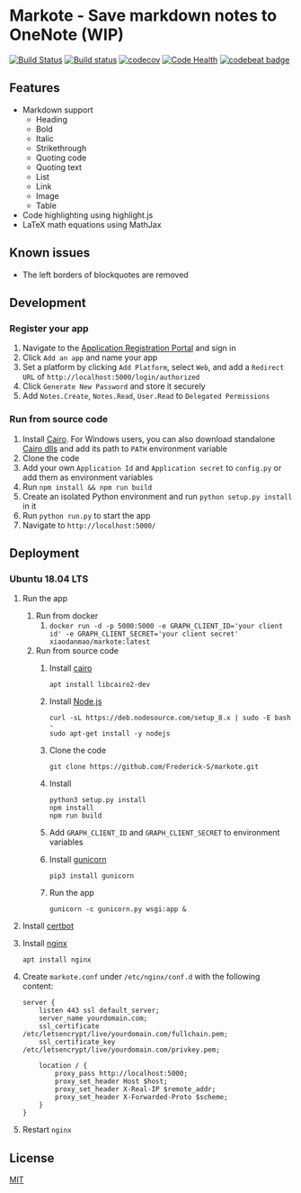 # Markote - Save markdown notes to OneNote (WIP)
[![Build Status](https://travis-ci.org/Frederick-S/markote.svg?branch=master)](https://travis-ci.org/Frederick-S/markote) [![Build status](https://ci.appveyor.com/api/projects/status/w6f5wr4vn4lublch/branch/master?svg=true)](https://ci.appveyor.com/project/Frederick-S/markote/branch/master) [![codecov](https://codecov.io/gh/Frederick-S/markote/branch/master/graph/badge.svg)](https://codecov.io/gh/Frederick-S/markote) [![Code Health](https://landscape.io/github/Frederick-S/markote/master/landscape.svg?style=flat)](https://landscape.io/github/Frederick-S/markote/master) [![codebeat badge](https://codebeat.co/badges/44e3e0d4-9f45-4828-b840-7b3d03214a53)](https://codebeat.co/projects/github-com-frederick-s-markote-master)

## Features
* Markdown support
    * Heading
    * Bold
    * Italic
    * Strikethrough
    * Quoting code
    * Quoting text
    * List
    * Link
    * Image
    * Table
* Code highlighting using highlight.js
* LaTeX math equations using MathJax

## Known issues
* The left borders of blockquotes are removed

## Development
### Register your app
1. Navigate to the [Application Registration Portal](https://identity.microsoft.com/Landing) and sign in
2. Click `Add an app` and name your app
3. Set a platform by clicking `Add Platform`, select `Web`, and add a `Redirect URL` of `http://localhost:5000/login/authorized`
4. Click `Generate New Password` and store it securely
5. Add `Notes.Create`, `Notes.Read`, `User.Read` to `Delegated Permissions`

### Run from source code
1. Install [Cairo](https://cairographics.org/). For Windows users, you can also download standalone [Cairo dlls](https://github.com/preshing/cairo-windows/releases) and add its path to `PATH` environment variable
2. Clone the code
3. Add your own `Application Id` and `Application secret` to `config.py` or add them as environment variables
4. Run `npm install && npm run build`
5. Create an isolated Python environment and run `python setup.py install` in it
6. Run `python run.py` to start the app
7. Navigate to `http://localhost:5000/`

## Deployment
### Ubuntu 18.04 LTS
1. Run the app
   1. Run from docker
      1. `docker run -d -p 5000:5000 -e GRAPH_CLIENT_ID='your client id' -e GRAPH_CLIENT_SECRET='your client secret' xiaodanmao/markote:latest`
   2. Run from source code
      1. Install [cairo](https://cairographics.org/)

          ```
          apt install libcairo2-dev
          ```
      2. Install [Node.js](https://nodejs.org/en/)

          ```
          curl -sL https://deb.nodesource.com/setup_8.x | sudo -E bash -
          sudo apt-get install -y nodejs
          ```
      3. Clone the code

          ```
          git clone https://github.com/Frederick-S/markote.git
          ```
      4. Install

          ```
          python3 setup.py install
          npm install
          npm run build
          ```
      5. Add `GRAPH_CLIENT_ID` and `GRAPH_CLIENT_SECRET` to environment variables
      6. Install [gunicorn](http://gunicorn.org/)

          ```
          pip3 install gunicorn
          ```
      7. Run the app

          ```
          gunicorn -c gunicorn.py wsgi:app &
          ```
2. Install [certbot](https://certbot.eff.org/)
3. Install [nginx](https://www.nginx.com/)

    ```
    apt install nginx
    ```
4. Create `markote.conf` under `/etc/nginx/conf.d` with the following content:

    ```
    server {
        listen 443 ssl default_server;
        server_name yourdomain.com;
        ssl_certificate /etc/letsencrypt/live/yourdomain.com/fullchain.pem;
        ssl_certificate_key /etc/letsencrypt/live/yourdomain.com/privkey.pem;

        location / {
            proxy_pass http://localhost:5000;
            proxy_set_header Host $host;
            proxy_set_header X-Real-IP $remote_addr;
            proxy_set_header X-Forwarded-Proto $scheme;
        }
    }
    ```
11. Restart `nginx`

## License
[MIT](LICENSE)

